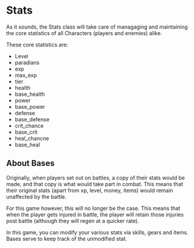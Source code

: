 # Stats

As it sounds, the Stats class will take care of managaging and maintaining the core statistics of all Characters (players and enemies) alike.

These core statistics are:

- Level
- paradians
- exp
- max_exp
- tier
- health
- base_health
- power
- base_power
- defense
- base_defense
- crit_chance
- base_crit
- heal_chancne
- base_heal

## About Bases

Originally, when players set out on battles, a copy of their stats would be made, and that copy is what would take part in combat. This means that their original stats (apart from xp, level, money, items) would remain unaffected by the battle.

For this game however, this will no longer be the case. This means that when the player gets injured in battle, the player will retain those injuries post battle (although they will regen at a quicker rate).

In this game, you can modify your various stats via skills, gears and items. Bases serve to keep track of the unmodified stat.
